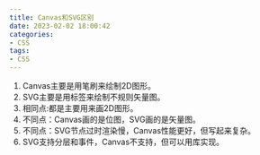 ```yaml
---
title: Canvas和SVG区别
date: 2023-02-02 18:00:42
categories:
- CSS
tags:
- CSS
---
```


1. Canvas主要是用笔刷来绘制2D图形。
2. SVG主要是用标签来绘制不规则矢量图。
3. 相同点:都是主要用来画2D图形。
4. 不同点：Canvas画的是位图，SVG画的是矢量图。
5. 不同点：SVG节点过时渲染慢，Canvas性能更好，但写起来复杂。
6. SVG支持分层和事件，Canvas不支持，但可以用库实现。